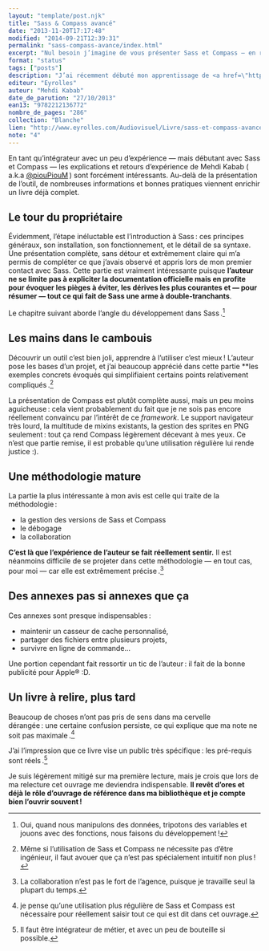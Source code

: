 ```yaml
---
layout: "template/post.njk"
title: "Sass & Compass avancé"
date: "2013-11-20T17:17:48"
modified: "2014-09-21T12:39:31"
permalink: "sass-compass-avance/index.html"
excerpt: "Nul besoin j’imagine de vous présenter Sass et Compass — en revanche le récent livre de Mehdi Kabab peut vous intéresser d’avantage ( si vous ne l’avez pas déjà acheté :) ). Voici mes impressions et ce que j’en retiens."
format: "status"
tags: ["posts"]
description: "J’ai récemment débuté mon apprentissage de <a href=\"http://sass-lang.com/\" target=\"_blank\" title=\"Le site du préprocesseur Sass (nouvelle fenêtre, en anglais)\">Sass</a> &mdash; que j’avais jusqu’ici repoussé par méfiance, mais ça fera l’objet d’un autre article &mdash; et la publication du livre de <a href=\"http://mehdi.kabab.name/\" target=\"_blank\" title=\"Le site de Mehdi Kabab (nouvelle fenêtre)\">Mehdi Kabab</a> est apparue comme une aubaine. Voici un résumé de ce parcours initiatique, qui fut bien agréable."
editeur: "Eyrolles"
auteur: "Mehdi Kabab"
date_de_parution: "27/10/2013"
ean13: "9782212136772"
nombre_de_pages: "286"
collection: "Blanche"
lien: "http://www.eyrolles.com/Audiovisuel/Livre/sass-et-compass-avance-9782212136777"
note: "4"
---
```

En tant qu’intégrateur avec un peu d’expérience — mais débutant avec Sass et Compass — les explications et retours d’expérience de Mehdi Kabab (&thinsp;a.k.a [@piouPiouM](https://twitter.com/piouPiouM "Profil Twitter de Mehdi Kabab (nouvelle fenêtre)")&thinsp;) sont forcément intéressants. Au-delà de la présentation de l’outil, de nombreuses informations et bonnes pratiques viennent enrichir un livre déjà complet.

## Le tour du propriétaire

Évidemment, l’étape inéluctable est l’introduction à Sass&thinsp;:&nbsp;ces principes généraux, son installation, son fonctionnement, et le détail de sa syntaxe. Une présentation complète, sans détour et extrêmement claire qui m’a permis de compléter ce que j’avais observé et appris lors de mon premier contact avec Sass. Cette partie est vraiment intéressante puisque **l’auteur ne se limite pas à expliciter la documentation officielle mais en profite pour évoquer les pièges à éviter, les dérives les plus courantes et — pour résumer — tout ce qui fait de Sass une arme à double-tranchants**.

Le chapitre suivant aborde l’angle du développement dans Sass&thinsp;.[^1]

[^1]: Oui, quand nous manipulons des données, tripotons des variables et jouons avec des fonctions, nous faisons du développement&thinsp;!



## Les mains dans le cambouis

Découvrir un outil c’est bien joli, apprendre à l’utiliser c’est mieux&thinsp;! L’auteur pose les bases d’un projet, et j’ai beaucoup apprécié dans cette partie **les exemples concrets évoqués qui simplifiaient certains points relativement compliqués&thinsp;.[^2]

[^2]: Même si l’utilisation de Sass et Compass ne nécessite pas d’être ingénieur, il faut avouer que ça n’est pas spécialement intuitif non plus&thinsp;!



La présentation de Compass est plutôt complète aussi, mais un peu moins aguicheuse&thinsp;:&nbsp;cela vient probablement du fait que je ne sois pas encore réellement convaincu par l’intérêt de ce _framework_. Le support navigateur très lourd, la multitude de mixins existants, la gestion des sprites en PNG seulement&thinsp;:&nbsp;tout ça rend Compass légèrement décevant à mes yeux. Ce n’est que partie remise, il est probable qu’une utilisation régulière lui rende justice :).

## Une méthodologie mature

La partie la plus intéressante à mon avis est celle qui traite de la méthodologie&thinsp;:&nbsp;

* la gestion des versions de Sass et Compass
* le débogage
* la collaboration

**C’est là que l’expérience de l’auteur se fait réellement sentir.** Il est néanmoins difficile de se projeter dans cette méthodologie — en tout cas, pour moi — car elle est extrêmement précise&thinsp;.[^3]

[^3]: La collaboration n’est pas le fort de l’agence, puisque je travaille seul la plupart du temps.



## Des annexes pas si annexes que ça

Ces annexes sont presque indispensables&thinsp;:&nbsp;

* maintenir un casseur de cache personnalisé,
* partager des fichiers entre plusieurs projets,
* survivre en ligne de commande…

Une portion cependant fait ressortir un tic de l’auteur&thinsp;:&nbsp;il fait de la bonne publicité pour Apple® :D.

## Un livre à relire, plus tard

Beaucoup de choses n’ont pas pris de sens dans ma cervelle dérangée&thinsp;:&nbsp;une certaine confusion persiste, ce qui explique que ma note ne soit pas maximale&thinsp;.[^4]

[^4]: je pense qu’une utilisation plus régulière de Sass et Compass est nécessaire pour réellement saisir tout ce qui est dit dans cet ouvrage.



J’ai l’impression que ce livre vise un public très spécifique&thinsp;:&nbsp;les pré-requis sont réels&thinsp;.[^5]

[^5]: Il faut être intégrateur de métier, et avec un peu de bouteille si possible.



Je suis légèrement mitigé sur ma première lecture, mais je crois que lors de ma relecture cet ouvrage me deviendra indispensable. **Il revêt d’ores et déjà le rôle d’ouvrage de référence dans ma bibliothèque et je compte bien l’ouvrir souvent&thinsp;!**
